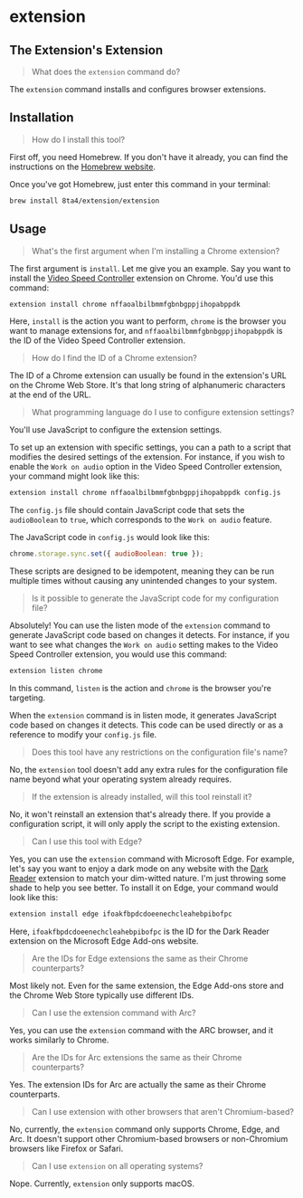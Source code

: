 # extension

## The Extension's Extension

> What does the `extension` command do?

The `extension` command installs and configures browser extensions.

## Installation

> How do I install this tool?

First off, you need Homebrew. If you don't have it already, you can find the instructions on the [Homebrew website](https://brew.sh/).

Once you've got Homebrew, just enter this command in your terminal:

```sh
brew install 8ta4/extension/extension
```

## Usage

> What's the first argument when I'm installing a Chrome extension?

The first argument is `install`. Let me give you an example. Say you want to install the [Video Speed Controller](https://chrome.google.com/webstore/detail/video-speed-controller/nffaoalbilbmmfgbnbgppjihopabppdk) extension on Chrome. You'd use this command:

```sh
extension install chrome nffaoalbilbmmfgbnbgppjihopabppdk
```

Here, `install` is the action you want to perform, `chrome` is the browser you want to manage extensions for, and `nffaoalbilbmmfgbnbgppjihopabppdk` is the ID of the Video Speed Controller extension.

> How do I find the ID of a Chrome extension?

The ID of a Chrome extension can usually be found in the extension's URL on the Chrome Web Store. It's that long string of alphanumeric characters at the end of the URL.

> What programming language do I use to configure extension settings?

You'll use JavaScript to configure the extension settings.

To set up an extension with specific settings, you can a path to a script that modifies the desired settings of the extension. For instance, if you wish to enable the `Work on audio` option in the Video Speed Controller extension, your command might look like this:

```sh
extension install chrome nffaoalbilbmmfgbnbgppjihopabppdk config.js
```

The `config.js` file should contain JavaScript code that sets the `audioBoolean` to `true`, which corresponds to the `Work on audio` feature.

The JavaScript code in `config.js` would look like this:

```javascript
chrome.storage.sync.set({ audioBoolean: true });
```

These scripts are designed to be idempotent, meaning they can be run multiple times without causing any unintended changes to your system.

> Is it possible to generate the JavaScript code for my configuration file?

Absolutely! You can use the listen mode of the `extension` command to generate JavaScript code based on changes it detects. For instance, if you want to see what changes the `Work on audio` setting makes to the Video Speed Controller extension, you would use this command:

```sh
extension listen chrome
```

In this command, `listen` is the action and `chrome` is the browser you're targeting.

When the `extension` command is in listen mode, it generates JavaScript code based on changes it detects. This code can be used directly or as a reference to modify your `config.js` file.

> Does this tool have any restrictions on the configuration file's name?

No, the `extension` tool doesn't add any extra rules for the configuration file name beyond what your operating system already requires.

> If the extension is already installed, will this tool reinstall it?

No, it won't reinstall an extension that's already there. If you provide a configuration script, it will only apply the script to the existing extension.

> Can I use this tool with Edge?

Yes, you can use the `extension` command with Microsoft Edge. For example, let's say you want to enjoy a dark mode on any website with the [Dark Reader](https://microsoftedge.microsoft.com/addons/detail/dark-reader/ifoakfbpdcdoeenechcleahebpibofpc) extension to match your dim-witted nature. I'm just throwing some shade to help you see better. To install it on Edge, your command would look like this:

```sh
extension install edge ifoakfbpdcdoeenechcleahebpibofpc
```

Here, `ifoakfbpdcdoeenechcleahebpibofpc` is the ID for the Dark Reader extension on the Microsoft Edge Add-ons website.

> Are the IDs for Edge extensions the same as their Chrome counterparts?

Most likely not. Even for the same extension, the Edge Add-ons store and the Chrome Web Store typically use different IDs.

> Can I use the extension command with Arc?

Yes, you can use the `extension` command with the ARC browser, and it works similarly to Chrome.

> Are the IDs for Arc extensions the same as their Chrome counterparts?

Yes. The extension IDs for Arc are actually the same as their Chrome counterparts.

> Can I use extension with other browsers that aren't Chromium-based?

No, currently, the `extension` command only supports Chrome, Edge, and Arc. It doesn't support other Chromium-based browsers or non-Chromium browsers like Firefox or Safari.

> Can I use `extension` on all operating systems?

Nope. Currently, `extension` only supports macOS.
